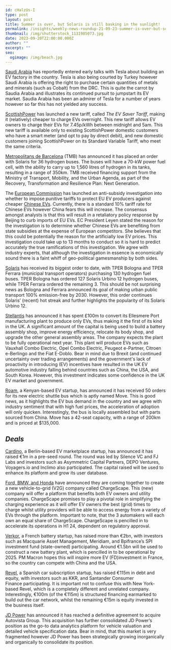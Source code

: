 ```yaml
---
id: cHalzUs-I
type: post
layout: post
title: Summer is over, but Solaris is still basking in the sunlight!
permalink: /insights/weekly-news-roundup-21-09-23-summer-is-over-but-solaris-is-still-basking-in-the-sunglight/
thumbnail: /img/shutterstock_1131985073.jpg
date: 2023-09-20T22:00:00.000Z
author: ""
excerpt: ""
seo:
  ogimage: /img/beach.jpg
---
```

[Saudi Arabia](https://www.reuters.com/business/autos-transportation/tesla-saudi-arabia-early-talks-ev-factory-wsj-2023-09-18/) has reportedly entered early talks with Tesla about building an EV factory in the country. Tesla is also being courted by Turkey however Saudi Arabia is offering the right to purchase certain quantities of metals and minerals (such as Cobalt) from the DRC. This is quite the carrot by Saudia Arabia and illustrates its continued pursuit to jumpstart its EV market. Saudia Arabia has been an admirer of Tesla for a number of years however so far this has not yielded any success.

[ScottishPower](https://www.current-news.co.uk/scottishpower-launches-new-overnight-charging-tariff-for-ev-drivers/) has launched a new tariff, called *The EV Saver Tariff*, making it (relatively) cheaper to charge EVs overnight. This new tariff allows EV owners to charge their EVs for 7.45p/kWh between midnight and 5am. This new tariff is available only to existing ScottishPower domestic customers who have a smart meter (and opt to pay by direct debit), and new domestic customers joining ScottishPower on its Standard Variable Tariff, who meet the same criteria.

[Metropolitans de Barcelona](https://www.electrive.com/2023/09/18/tmb-orders-36-hydrogen-buses-for-barcelona/) (TMB) has announced it has placed an order with Solaris for 36 hydrogen buses. The buses will have a 70-kW power fuel cell, with the ability to carry up to 1,560 litres of hydrogen in its tanks, resulting in a range of 350km. TMB received financing support from the Ministry of Transport, Mobility, and the Urban Agenda, as part of the Recovery, Transformation and Resilience Plan: Next Generation.

The [European Commission](https://www.ft.com/content/55ec498d-0959-41ef-8ab9-af06cc45f8e7) has launched an anti-subsidy investigation into whether to impose punitive tariffs to protect EU EV producers against cheaper [Chinese EVs](https://www.scmp.com/business/china-business/article/3234764/how-severe-impact-chinese-ev-makers-after-eu-launches-anti-subsidy-investigation). Currently, there is a standard 10% tariff rate for Chinese EVs however China fears this will increase. The consensus amongst analysts is that this will result in a retaliatory policy response by Beijing to curb imports of EU EVs. EC President Leyen stated the reason for the investigation is to determine whether Chinese EVs are benefiting from state subsidies at the expense of European competitors. She believes that this could be potentially the reason for the artificially low EV prices. This investigation could take up to 13 months to conduct so it is hard to predict accurately the true ramifications of this investigation. We agree with industry experts, that although the investigation in essence is economically sound there is a faint whiff of geo-political gamesmanship by both sides. 

[Solaris](https://www.hydrogenfuelnews.com/hydrogen-fuel-buses-tper/8560787/) has received its biggest order to date, with TPER Bologna and TPER Ferrara (municipal transport operators) purchasing 130 hydrogen fuel buses. TPER Bologna has ordered 127 Solaris Urbino 12 hydrogen buses, while TPER Ferrara ordered the remaining 3. This should be not surprising news as Bologna and Ferrara announced its goal of making urban public transport 100% emission-free by 2030. However, this order continues Solaris’ (recent) hot streak and further highlights the popularity of its Solaris Urbino 12.

[Stellantis](https://www.topgear.com/car-news/electric/stellantis-switches-ellesmere-port-factory-build-purely-electric-vehicles) has announced it has spent £100m to convert its Ellesmere Port manufacturing plant to produce only EVs, thus making it the first of its kind in the UK. A significant amount of the capital is being used to build a battery assembly shop, improve energy efficiency, relocate its body shop, and upgrade the other general assembly areas. The company expects the plant to be fully operational next year. This plant will produce EVs such as Vauxhall Combo Electric, Opel Combo Electric, Peugeot e-Partner, Citroen e-Berlingo and the Fiat E-Doblo. Bear in mind due to Brexit (and continued uncertainty over trading arrangements) and the government's lack of proactivity in introducing (EV) incentives have resulted in the UK EV automotive industry falling behind countries such as China, the USA, and South Korea. However, this investment indicates some confidence in the UK EV market and government.

[Roam](https://techcrunch.com/2023/09/18/roam-move-ev-bus/), a Kenyan-based EV startup, has announced it has received 50 orders for its new electric shuttle bus which is aptly named Move. This is good news, as it highlights the EV bus demand in the country and we agree with industry sentiment that with high fuel prices, the acceleration of adoption will only quicken. Interestingly, the bus is locally assembled but with parts sourced from China. Move has a 42-seat capacity, with a range of 200km and is priced at $135,000.

## ***Deals***

[Cardino](https://tech.eu/2023/09/18/cardino-raises-1m-and-launches-new-c2b-ev-auction-site/), a Berlin-based EV marketplace startup, has announced it has raised €1m in a pre-seed round. The round was led by Silence VC and FJ Labs and investors such as Asymmetric Capital Partners, DEPO Ventures, Voyagers.io and Inclimo also participated. The capital raised will be used to enhance its platform and grow its user database.

[Ford, BMW, and Honda](https://www.theverge.com/2023/9/12/23870267/ford-honda-bmw-ev-v2g-company-chargescape) have announced they are coming together to create a new vehicle-to-grid (V2G) company called ChargeScape. This (new) company will offer a platform that benefits both EV owners and utility companies. ChargeScape promises to play a pivotal role in simplifying the charging experience as it will offer EV owners the best (grid) times to charge whilst utility providers will be able to access energy from a variety of EVs through the platform. Important to note, that the 3 automakers will each own an equal share of ChargeScape. ChargeScape is pencilled in to accelerate its operations in H1 24, dependent on regulatory approval.

[Verkor](https://www.bloomberg.com/news/articles/2023-09-14/french-ev-battery-startup-raises-2-billion-for-dunkirk-plant?sref=uFYGeRuc), a French battery startup, has raised more than €2bn, with investors such as Macquarie Asset Management, Meridiam, and Bpifrance’s SPI investment fund (state-owned) participating. Around €1.5bn will be used to construct a new battery plant, which is pencilled in to be operational by 2025. PM Macron hopes this will inspire more EV (FD)investment in France, so the country can compete with China and the USA.

[Revel](https://techcrunch.com/2023/09/14/revel-spain/#:~:text=Today%2C%20a%20startup%20out%20of,consumers%20willing%20typically%20to%20commit), a Spanish car subscription startup, has raised €115m in debt and equity, with investors such as KKR, and Santander Consumer Finance participating. It is important not to confuse this with New York-based Revel, which is a completely different and unrelated company. Interestingly, €100m (of the €115m) is structured financing earmarked to build out the car network, whilst the remaining €15m is equity invested in the business itself.

[JD Power](https://autovista24.autovistagroup.com/news/jd-power-expands-automotive-data-and-analytics-portfolio-in-europe-and-australia-with-acquisition-of-autovista-group/) has announced it has reached a definitive agreement to acquire Autovista Group. This acquisition has further consolidated JD Power’s position as the go-to data analytics platform for vehicle valuation and detailed vehicle specification data. Bear in mind, that this market is very fragmented however JD Power has been strategically growing inorganically and organically to consolidate its position.
